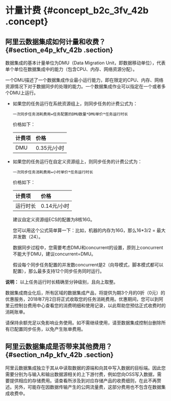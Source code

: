 # 计量计费 {#concept_b2c_3fv_42b .concept}

## 阿里云数据集成如何计量和收费？ {#section_e4p_kfv_42b .section}

数据集成的基本计量单位为DMU（Data Migration Unit，即数据移动单位），代表单个单位在数据集成中的能力（包含CPU、内存、网络资源分配）。

一个DMU描述了一个数据集成作业最小运行能力，即在限定的CPU、内存、网络资源情况下对于数据同步的处理的能力。一个数据集成作业可以指定在一个或者多个DMU上运行。

-   如果您的任务运行在系统资源组上，则同步任务的计费公式为：

    ```
    一次同步任务消耗费用=任务配置的DMU数量*DMU单价*任务运行时长
    ```

    价格如下：

    |计费项|价格|
    |:--|:-|
    |DMU|0.35元/小时|

-   如果您的任务运行在自定义资源组上，则同步任务的计费公式为：

    ```
    一次同步任务消耗费用=小时单价*任务运行时长
    ```

    价格如下：

    |计费项|价格|
    |:--|:-|
    |运行时长|0.14元/小时|

    建议自定义资源组ECS的配置为8核16G。

    您可以用这个公式简单算一下：比如，机器的内存为16G，那么16\*3/2 = 最大并发数（24）。

    数据同步过程中，您需要考虑DMU和concurrent的设置，原则上concurrent不能大于DMU，建议concurrent=DMU。

    假设每个同步任务配置的并发数concurrent是2（向导模式，脚本模式都可以配置），那么最多支持12个同步任务同时运行。


**说明：** 以上任务运行时长精确至分钟级别，且向上取整。

数据集成商业化后，所有区域的数据集成产品，将提供为期3个月的0折（0元）的优惠服务，2018年7月2日将正式收取您的任务消耗费用。优惠期间，您可以到阿里云控制台费用中心查看您的消费明细和使用记录，以此帮助您预估正式收费时的消耗账单。

请保持余额充足以免影响业务使用。如不需继续使用，请至数据集成控制台删除所有已配置同步任务，以免产生账单费用。

## 阿里云数据集成是否带来其他费用？ {#section_n4p_kfv_42b .section}

阿里云数据集成独立于其从中读取数据的源端和向其中写入数据的目标端。因此您需要分别为与输入和输出数据源相关的上下游付费，例如您向OSS写入数据，需要提供相应的存储费用。请查看所涉及到对应存储产品的收费细则，在此不再赘述。另外，可能存在因数据传输产生的公网流量费，这部分费用也不包含在数据集成收费中。

